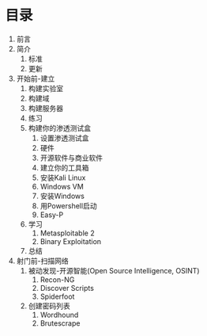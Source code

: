 # 目录
1. 前言
1. 简介
   1. 标准
   1. 更新
1. 开始前-建立
   1. 构建实验室
   1. 构建域
   1. 构建服务器
   1. 练习
   1. 构建你的渗透测试盒
      1. 设置渗透测试盒
      1. 硬件
      1. 开源软件与商业软件
      1. 建立你的工具箱
      1. 安装Kali Linux
      1. Windows VM
      1. 安装Windows
      1. 用Powershell启动
      1. Easy-P
   1. 学习
      1. Metasploitable 2
      1. Binary Exploitation
   1. 总结
1. 射门前-扫描网络
   1. 被动发现-开源智能(Open Source Intelligence, OSINT)
      1. Recon-NG
      1. Discover Scripts
      1. Spiderfoot
   1. 创建密码列表
      1. Wordhound
      1. Brutescrape
